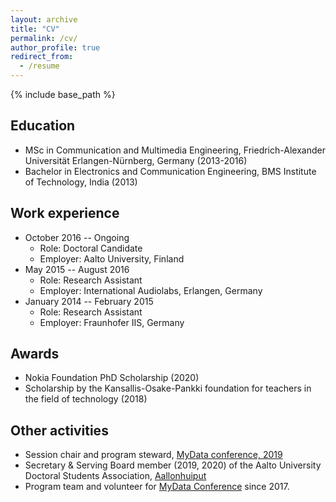 ```yaml
---
layout: archive
title: "CV"
permalink: /cv/
author_profile: true
redirect_from:
  - /resume
---
```


{% include base_path %}

Education
---
* MSc in Communication and Multimedia Engineering, Friedrich-Alexander Universität Erlangen-Nürnberg, Germany (2013-2016) 
* Bachelor in Electronics and Communication Engineering, BMS Institute of Technology, India (2013) 

Work experience
---
* October 2016 -- Ongoing
	* Role: Doctoral Candidate
	* Employer: Aalto University, Finland
* May 2015 -- August 2016
	* Role: Research Assistant
	* Employer: International Audiolabs, Erlangen, Germany
* January 2014 -- February 2015
	* Role: Research Assistant
	* Employer: Fraunhofer IIS, Germany
 

Awards
---
* Nokia Foundation PhD Scholarship (2020)
* Scholarship by the Kansallis-Osake-Pankki foundation for teachers in the field of technology (2018)

Other activities
---
* Session chair and program steward, [MyData conference, 2019](https://mydata2019.org/)
* Secretary & Serving Board member (2019, 2020) of the Aalto University Doctoral Students Association, [Aallonhuiput](https://www.aallonhuiput.fi/)
* Program team and volunteer for [MyData Conference](https://mydata2018.org/) since 2017.

  

